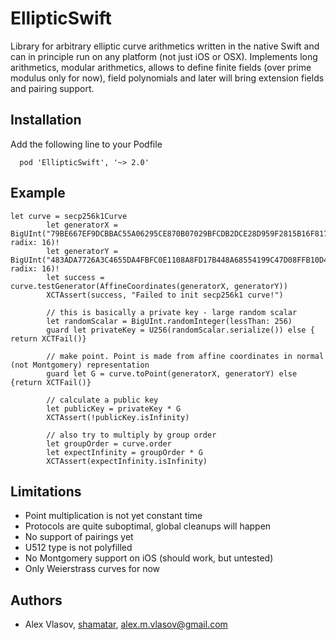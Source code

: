 # EllipticSwift

Library for arbitrary elliptic curve arithmetics written in the native Swift and can in principle run on any platform (not just iOS or OSX). Implements long arithmetics, modular arithmetics, allows to define finite fields (over prime modulus only for now), field polynomials and later will bring extension fields and pairing support.

## Installation

Add the following line to your Podfile

```
  pod 'EllipticSwift', '~> 2.0'
```

## Example

```
let curve = secp256k1Curve
        let generatorX = BigUInt("79BE667EF9DCBBAC55A06295CE870B07029BFCDB2DCE28D959F2815B16F81798", radix: 16)!
        let generatorY = BigUInt("483ADA7726A3C4655DA4FBFC0E1108A8FD17B448A68554199C47D08FFB10D4B8", radix: 16)!
        let success = curve.testGenerator(AffineCoordinates(generatorX, generatorY))
        XCTAssert(success, "Failed to init secp256k1 curve!")
        
        // this is basically a private key - large random scalar
        let randomScalar = BigUInt.randomInteger(lessThan: 256)
        guard let privateKey = U256(randomScalar.serialize()) else { return XCTFail()}
        
        // make point. Point is made from affine coordinates in normal (not Montgomery) representation
        guard let G = curve.toPoint(generatorX, generatorY) else {return XCTFail()}
        
        // calculate a public key
        let publicKey = privateKey * G
        XCTAssert(!publicKey.isInfinity)
        
        // also try to multiply by group order
        let groupOrder = curve.order
        let expectInfinity = groupOrder * G
        XCTAssert(expectInfinity.isInfinity)
```

## Limitations

- Point multiplication is not yet constant time
- Protocols are quite suboptimal, global cleanups will happen
- No support of pairings yet
- U512 type is not polyfilled
- No Montgomery support on iOS (should work, but untested)
- Only Weierstrass curves for now

## Authors

- Alex Vlasov, [shamatar](https://github.com/shamatar), alex.m.vlasov@gmail.com